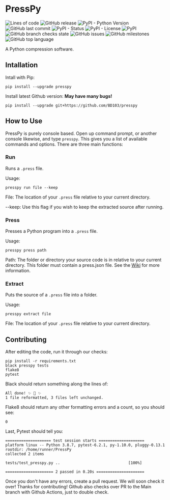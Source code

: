 # PressPy

<img alt="Lines of code" src="https://img.shields.io/tokei/lines/github/BD103/PressPy?color=9cf&style=for-the-badge"> <img alt="GitHub release" src="https://img.shields.io/github/v/release/BD103/PressPy?color=9cf&include_prereleases&style=for-the-badge"> <img alt="PyPI - Python Version" src="https://img.shields.io/pypi/pyversions/presspy?color=9cf&style=for-the-badge"> <img alt="GitHub last commit" src="https://img.shields.io/github/last-commit/BD103/PressPy?color=9cf&style=for-the-badge"> <img alt="PyPI - Status" src="https://img.shields.io/pypi/status/presspy?color=9cf&style=for-the-badge"> <img alt="PyPI - License" src="https://img.shields.io/pypi/l/PressPy?color=9cf&style=for-the-badge"> <img alt="PyPI" src="https://img.shields.io/pypi/v/PressPy?color=9cf&style=for-the-badge"> <img alt="GitHub branch checks state" src="https://img.shields.io/github/checks-status/BD103/PressPy/master?color=9cf&style=for-the-badge"> <img alt="GitHub issues" src="https://img.shields.io/github/issues/BD103/PressPy?color=9cf&style=for-the-badge"> <img alt="GitHub milestones" src="https://img.shields.io/github/milestones/all/BD103/PressPy?color=9cf&style=for-the-badge"> <img alt="GitHub top language" src="https://img.shields.io/github/languages/top/BD103/PressPy?color=9cf&style=for-the-badge">

A Python compression software.

## Intallation

Intall with Pip:
```console
pip install --upgrade presspy
```

Install latest Github version:
**May have many bugs!**
```console
pip install --upgrade git+https://github.com/BD103/presspy
```

## How to Use

PressPy is purely console based. Open up command prompt, or another console likewise, and type `presspy`.
This gives you a list of available commands and options. There are three main functions:

### Run

Runs a `.press` file.

Usage:
```console
presspy run file --keep
```

File:
The location of your `.press` file relative to your current directory.

--keep:
Use this flag if you wish to keep the extracted source after running.

### Press

Presses a Python program into a `.press` file.

Usage:
```console
presspy press path
```

Path:
The folder or directory your source code is in relative to your current directory. This folder must contain a press.json file. See the [Wiki](https://github.com/BD103/PressPy/wiki) for more information.

### Extract

Puts the source of a `.press` file into a folder.

Usage:
```console
presspy extract file
```

File:
The location of your `.press` file relative to your current directory.

## Contributing

After editing the code, run it through our checks:
```console
pip install -r requirements.txt
black presspy tests
flake8
pytest
```

Black should return something along the lines of:
```console
All done! ✨ 🍰 ✨
1 file reformatted, 3 files left unchanged.
```

Flake8 should return any other formatting errors and a count, so you should see:
```console
0
```

Last, Pytest should tell you:
```console
==================== test session starts ====================
platform linux -- Python 3.8.7, pytest-6.2.1, py-1.10.0, pluggy-0.13.1
rootdir: /home/runner/PressPy
collected 2 items

tests/test_presspy.py ..                              [100%]

===================== 2 passed in 0.20s =====================
```

Once you don't have any errors, create a pull request. We will soon check it over! Thanks for contributing! Github also checks over PR to the Main branch with Github Actions, just to double check.
